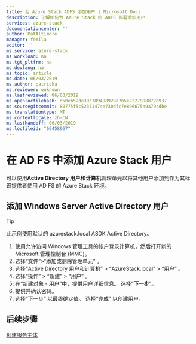 ```yaml
---
title: 为 Azure Stack ADFS 添加用户 | Microsoft Docs
description: 了解如何为 Azure Stack 的 ADFS 部署添加用户
services: azure-stack
documentationcenter: ''
author: PatAltimore
manager: femila
editor: ''
ms.service: azure-stack
ms.workload: na
ms.tgt_pltfrm: na
ms.devlang: na
ms.topic: article
ms.date: 06/03/2019
ms.author: patricka
ms.reviewer: unknown
ms.lastreviewed: 06/03/2019
ms.openlocfilehash: d50eb52de39c789498928a7b5e2227998872b937
ms.sourcegitcommit: 80775f5c5235147ae730dfc7e896675a9a79cdbe
ms.translationtype: MT
ms.contentlocale: zh-CN
ms.lasthandoff: 06/03/2019
ms.locfileid: "66458967"
---
```

# <a name="add-azure-stack-users-in-ad-fs"></a>在 AD FS 中添加 Azure Stack 用户
可以使用**Active Directory 用户和计算机**管理单元以将其他用户添加到作为其标识提供者使用 AD FS 的 Azure Stack 环境。

## <a name="add-windows-server-active-directory-users"></a>添加 Windows Server Active Directory 用户
> [!TIP]
> 此示例使用默认的 azurestack.local ASDK Active Directory。 

1. 使用允许访问 Windows 管理工具的帐户登录计算机，然后打开新的 Microsoft 管理控制台 (MMC)。
2. 选择“文件”>“添加或删除管理单元”  。
3. 选择“Active Directory 用户和计算机”   > “AzureStack.local”   > “用户”  。
4. 选择“操作”   > “新建”   > “用户”  。
5. 在“新建对象 - 用户”中，提供用户详细信息。 选择“**下一步**”。
6. 提供并确认密码。
7. 选择“下一步”  以最终确定值。 选择“完成”  以创建用户。


## <a name="next-steps"></a>后续步骤
[创建服务主体](azure-stack-create-service-principals.md)